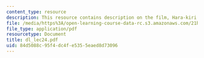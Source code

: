 ```yaml
---
content_type: resource
description: This resource contains description on the film, Hara-kiri.
file: /media/https%3A/open-learning-course-data-rc.s3.amazonaws.com/21h-522-japan-in-the-age-of-the-samurai-history-and-film-fall-2006/84d5088c95f4dc4fe5355eaed8d73096_dl_lec24.pdf
file_type: application/pdf
resourcetype: Document
title: dl_lec24.pdf
uid: 84d5088c-95f4-dc4f-e535-5eaed8d73096
---
```


